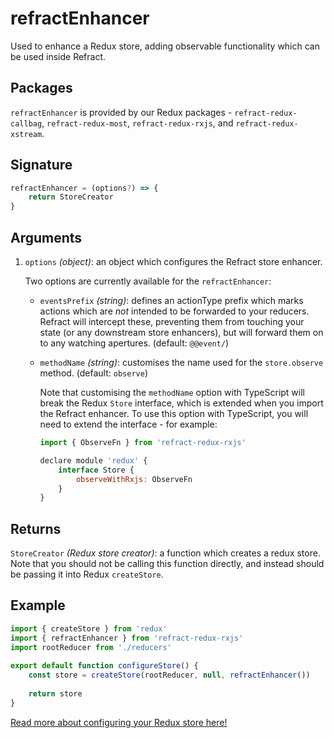 # refractEnhancer

Used to enhance a Redux store, adding observable functionality which can be used inside Refract.

## Packages

`refractEnhancer` is provided by our Redux packages - `refract-redux-callbag`, `refract-redux-most`, `refract-redux-rxjs`, and `refract-redux-xstream`.

## Signature

```js
refractEnhancer = (options?) => {
    return StoreCreator
}
```

## Arguments

1.  `options` _(object)_: an object which configures the Refract store enhancer.

    Two options are currently available for the `refractEnhancer`:

    *   `eventsPrefix` _(string)_: defines an actionType prefix which marks actions which are _not_ intended to be forwarded to your reducers. Refract will intercept these, preventing them from touching your state (or any downstream store enhancers), but will forward them on to any watching apertures. (default: `@@event/`)
    *   `methodName` _(string)_: customises the name used for the `store.observe` method. (default: `observe`)

        Note that customising the `methodName` option with TypeScript will break the Redux `Store` interface, which is extended when you import the Refract enhancer. To use this option with TypeScript, you will need to extend the interface - for example:

        ```js
        import { ObserveFn } from 'refract-redux-rxjs'

        declare module 'redux' {
            interface Store {
                observeWithRxjs: ObserveFn
            }
        }
        ```

## Returns

`StoreCreator` _(Redux store creator)_: a function which creates a redux store. Note that you should not be calling this function directly, and instead should be passing it into Redux `createStore`.

## Example

```js
import { createStore } from 'redux'
import { refractEnhancer } from 'refract-redux-rxjs'
import rootReducer from './reducers'
​
export default function configureStore() {
    const store = createStore(rootReducer, null, refractEnhancer())
    ​
    return store
}
```

[Read more about configuring your Redux store here!](https://redux.js.org/recipes/configuring-your-store)
